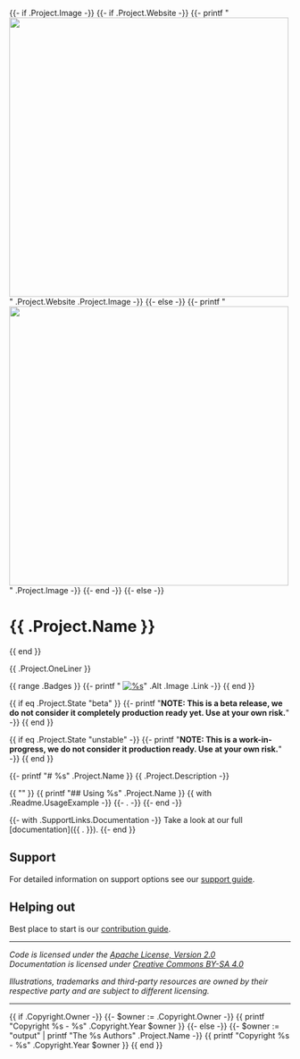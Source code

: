 {{- if .Project.Image -}}
  {{- if .Project.Website -}}
    {{- printf "<a href='%s'><img src='%s' width='500'/></a>" .Project.Website .Project.Image -}}
  {{- else -}}
    {{- printf "<img src='%s' width='500'/>" .Project.Image -}}
  {{- end -}}
{{- else -}}
# {{ .Project.Name }}
{{ end }}

{{ .Project.OneLiner }}

{{ range .Badges }}
  {{- printf " [![%s](%s)](%s)" .Alt .Image .Link -}}
{{ end }}

{{ if eq .Project.State "beta" }}
  {{- printf "**NOTE: This is a beta release, we do not consider it completely production ready yet. Use at your own risk.**" -}}
{{ end }}

{{ if eq .Project.State "unstable" -}}
  {{- printf "**NOTE: This is a work-in-progress, we do not consider it production ready. Use at your own risk.**" -}}
{{ end }}

{{- printf "# %s" .Project.Name }}
{{ .Project.Description -}}

{{ "" }}
{{ printf "## Using %s" .Project.Name }}
{{ with .Readme.UsageExample -}}
  {{- . -}}
{{- end -}}

{{- with .SupportLinks.Documentation -}}
Take a look at our full [documentation]({{ . }}).
{{- end }}

## Support
For detailed information on support options see our [support guide](/SUPPORT.md).

## Helping out
Best place to start is our [contribution guide](/CONTRIBUTING.md).

----

*Code is licensed under the [Apache License, Version 2.0](/LICENSE)*  
*Documentation is licensed under [Creative Commons BY-SA 4.0](/docs/LICENSE)*  

*Illustrations, trademarks and third-party resources are owned by their respective party and are subject to different licensing.*

---

{{ if .Copyright.Owner -}}
  {{- $owner := .Copyright.Owner -}}
  {{ printf "Copyright %s - %s" .Copyright.Year $owner }}
{{- else -}}
  {{- $owner := "output" | printf "The %s Authors" .Project.Name -}}
  {{ printf "Copyright %s - %s" .Copyright.Year $owner }}
{{ end }}
